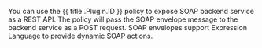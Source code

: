 You can use the {{ title .Plugin.ID }} policy to expose SOAP backend service as a REST API. The policy will pass the SOAP envelope message to the backend service as a POST request. SOAP envelopes support Expression Language to provide dynamic SOAP actions.